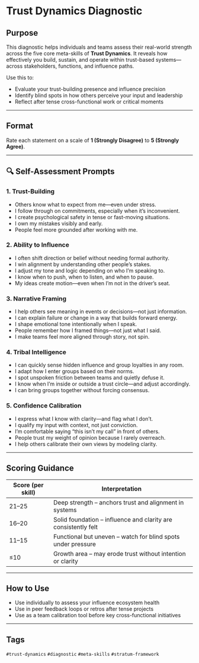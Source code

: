 # Trust Dynamics Diagnostic

## Purpose
This diagnostic helps individuals and teams assess their real-world strength across the five core meta-skills of **Trust Dynamics**. It reveals how effectively you build, sustain, and operate within trust-based systems—across stakeholders, functions, and influence paths.

Use this to:
- Evaluate your trust-building presence and influence precision
- Identify blind spots in how others perceive your input and leadership
- Reflect after tense cross-functional work or critical moments

---

## Format
Rate each statement on a scale of **1 (Strongly Disagree)** to **5 (Strongly Agree)**.

---

## 🔍 Self-Assessment Prompts

### 1. Trust-Building
- Others know what to expect from me—even under stress.
- I follow through on commitments, especially when it’s inconvenient.
- I create psychological safety in tense or fast-moving situations.
- I own my mistakes visibly and early.
- People feel more grounded after working with me.

### 2. Ability to Influence
- I often shift direction or belief without needing formal authority.
- I win alignment by understanding other people’s stakes.
- I adjust my tone and logic depending on who I’m speaking to.
- I know when to push, when to listen, and when to pause.
- My ideas create motion—even when I’m not in the driver’s seat.

### 3. Narrative Framing
- I help others see meaning in events or decisions—not just information.
- I can explain failure or change in a way that builds forward energy.
- I shape emotional tone intentionally when I speak.
- People remember how I framed things—not just what I said.
- I make teams feel more aligned through story, not spin.

### 4. Tribal Intelligence
- I can quickly sense hidden influence and group loyalties in any room.
- I adapt how I enter groups based on their norms.
- I spot unspoken friction between teams and quietly defuse it.
- I know when I’m inside or outside a trust circle—and adjust accordingly.
- I can bring groups together without forcing consensus.

### 5. Confidence Calibration
- I express what I know with clarity—and flag what I don’t.
- I qualify my input with context, not just conviction.
- I’m comfortable saying “this isn’t my call” in front of others.
- People trust my weight of opinion because I rarely overreach.
- I help others calibrate their own views by modeling clarity.

---

## Scoring Guidance

| Score (per skill) | Interpretation |
|------------------|----------------|
| 21–25 | Deep strength – anchors trust and alignment in systems |
| 16–20 | Solid foundation – influence and clarity are consistently felt |
| 11–15 | Functional but uneven – watch for blind spots under pressure |
| ≤10   | Growth area – may erode trust without intention or clarity |

---

## How to Use
- Use individually to assess your influence ecosystem health
- Use in peer feedback loops or retros after tense projects
- Use as a team calibration tool before key cross-functional initiatives

---

## Tags
`#trust-dynamics` `#diagnostic` `#meta-skills` `#stratum-framework`

